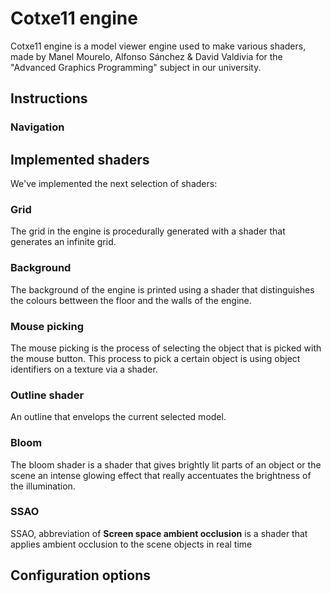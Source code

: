 # Cotxe11 engine
 
Cotxe11 engine is a model viewer engine used to make various shaders, made by Manel Mourelo, Alfonso Sánchez & David Valdivia for the "Advanced Graphics Programming" subject in our university.

## Instructions
### Navigation

## Implemented shaders
We've implemented the next selection of shaders:

### Grid
The grid in the engine is procedurally generated with a shader that generates an infinite grid.

### Background
The background of the engine is printed using a shader that distinguishes the colours bettween the floor and the walls of the engine.

### Mouse picking
The mouse picking is the process of selecting the object that is picked with the mouse button. This process to pick a certain object is using object identifiers on a texture via a shader.

### Outline shader
An outline that envelops the current selected model.

### Bloom
The bloom shader is a shader that gives brightly lit parts of an object or the scene an intense glowing effect that really accentuates the brightness of the illumination.

### SSAO
SSAO, abbreviation of **Screen space ambient occlusion** is a shader that applies ambient occlusion to the scene objects in real time

## Configuration options
